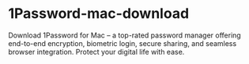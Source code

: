 # 1Password-mac-download
Download 1Password for Mac – a top-rated password manager offering end-to-end encryption, biometric login, secure sharing, and seamless browser integration. Protect your digital life with ease.
